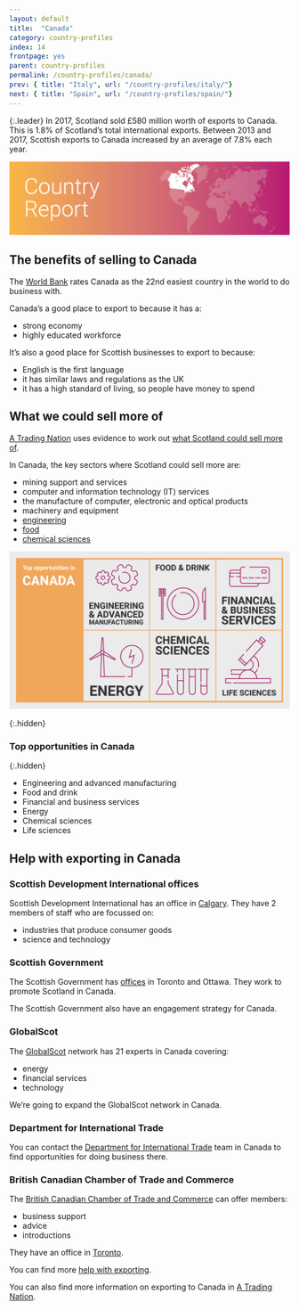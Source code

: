 ```yaml
---
layout: default
title:  "Canada"
category: country-profiles
index: 14
frontpage: yes
parent: country-profiles
permalink: /country-profiles/canada/
prev: { title: "Italy", url: "/country-profiles/italy/"}
next: { title: "Spain", url: "/country-profiles/spain/"}
---
```


{:.leader}
In 2017, Scotland sold £580 million worth of exports to Canada. This is 1.8% of Scotland’s total international exports. Between 2013 and 2017, Scottish exports to Canada increased by an average of 7.8% each year.

![An image of Canada outlined on a map](/assets/images/country_maps/15-Canada.png)

## The benefits of selling to Canada
The [World Bank](http://www.doingbusiness.org/en/rankings) rates Canada as the 22nd easiest country in the world to do business with.

Canada’s a good place to export to because it has a:

* strong economy
* highly educated workforce

It’s also a good place for Scottish businesses to export to because:

* English is the first language
* it has similar laws and regulations as the UK
* it has a high standard of living, so people have money to spend

## What we could sell more of
[A Trading Nation](https://www.gov.scot/publications/scotland-a-trading-nation/) uses evidence to work out [what Scotland could sell more of](https://tradingnation.mygov.scot/what-we-could-sell-more-of/).

In Canada, the key sectors where Scotland could sell more are:

* mining support and services
* computer and information technology (IT) services
* the manufacture of computer, electronic and optical products
* machinery and equipment
* [engineering](https://tradingnation.mygov.scot/sectors/engineering/)
* [food](https://tradingnation.mygov.scot/sectors/food-and-drink/)
* [chemical sciences](https://tradingnation.mygov.scot/sectors/science/)

![An infographic of top opportunities in Canada](/assets/images/country_infographics/14-Canada-top-opportunities.png)

{:.hidden}
### Top opportunities in Canada

{:.hidden}
* Engineering and advanced manufacturing
* Food and drink
* Financial and business services
* Energy
* Chemical sciences
* Life sciences

## Help with exporting in Canada

### Scottish Development International offices
Scottish Development International has an office in [Calgary](https://www.sdi.co.uk/about-sdi/global-offices/americas/canada-calgary). They have 2 members of staff who are focussed on:

* industries that produce consumer goods
* science and technology

### Scottish Government
The Scottish Government has [offices](https://www.gov.scot/policies/international-relations/international-offices/) in Toronto and Ottawa. They work to promote Scotland in Canada.

The Scottish Government also have an engagement strategy for Canada.

### GlobalScot
The [GlobalScot](https://www.globalscot.com/) network has 21 experts in Canada covering:

* energy
* financial services
* technology

We’re going to expand the GlobalScot network in Canada.


### Department for International Trade
You can contact the [Department for International Trade](https://www.gov.uk/world/organisations/department-for-international-trade-canada#contact-us) team in Canada to find opportunities for doing business there.  


### British Canadian Chamber of Trade and Commerce
The [British Canadian Chamber of Trade and Commerce](https://www.britishcanadianchamber.com/) can offer members:

* business support
* advice
* introductions

They have an office in [Toronto](https://www.britishcanadianchamber.com/business-services).

You can find more [help with exporting](https://tradingnation.mygov.scot/help-for-businesses/).

You can also find more information on exporting to Canada in [A Trading Nation](https://www.gov.scot/publications/scotland-a-trading-nation/).
